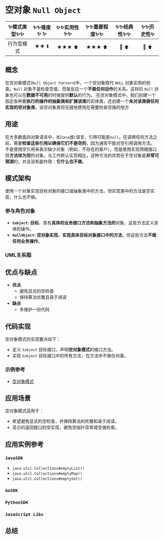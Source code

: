 # 空对象 `Null Object`

| :sparkles:模式类型:sparkles::sparkles:|:sparkles::sparkles:难度:sparkles:  :sparkles: | :sparkles::sparkles:实用性:sparkles::sparkles: | :sparkles::sparkles:重要程度:sparkles::sparkles: |  :sparkles::sparkles:经典性:sparkles::sparkles: | :sparkles::sparkles:历史性:sparkles: |
| :----------------------------------------: | :-----------------------------------------------: | :-------------------------------------------------: | :----------------------------------------------------: | :--------------------------------------------------: | :--------------------------------------: |
|                 行为型模式                           |                ★★ :arrow_down:                 |                  ★★★ :arrow_up:                   |                    ★★★ :arrow_up:                    |              :green_heart:  :arrow_up:               |        :green_heart:  :arrow_up:         |

## 概念
在空对象模式(`Null Object Pattern`)中，一个空对象取代 `NULL` 对象实例的检查。`Null` 对象不是检查空值，而是反应一个**不做任何动作**的关系。这样的 `Null` 对象也可以在**数据不可用**的时候提供**默认**的行为。
在空对象模式中，我们创建一个指定各种要**执行的操作的抽象类和扩展该类**的实体类，还创建一个**未对该类做任何实现的空对象类**，该空对象类将无缝地使用在需要检查空值的地方

## 用途
在大多数面向对象语言中，如`Java`或`C`语言，引用可能是`null`。在调用任何方法之前，需要**检查这些引用以确保它们不是空的**，因为通常不能对空引用调用方法。
不是使用空引用来表示缺少对象（例如，不存在的客户），而是使用实现预期接口但**方法体为空**的对象。与工作默认实现相比，这种方法的优势在于空对象是**非常可预测**的，并且没有副作用：**它什么也不做**。

## 模式架构
使用一个对象实现目标对象的接口或抽象类中的方法，但实现类中的方法是空实现，什么也不做。


### 参与角色对象

+ **`Subject`: 目标**，具有**具体的业务接口方法和抽象方法的**对象，这些方法定义具体的操作。
+ **`NullObject`: 空对象实现**，**实现具体目标对象接口中的方法**，但这些方法**不做任何业务操作**。

### UML关系图


## 优点与缺点
+ **优点**
	- 避免显式的空检查
	- 保持算法优雅且易于阅读
+ **缺点**
	- 多维护一份代码

## 代码实现
空对象模式的实现要点如下：
+ 定义 `Subject` 目标接口，声明**空对象模式**的接口方法。
+ 实现 `Subject` 目标接口中的所有方法，在方法中不做任何事。

### 示例参考
+ [空对象模式](./java/io/github/hooj0/nullobject/)

## 应用场景
空对象模式适用于：
+ 希望避免显式的空检查，并保持算法的优雅和易于阅读。
+ 显示的返回接口的空实现，避免空指针异常或空值检查。

## 应用实例参考

### `JavaSDK` 
+ `java.util.Collections#emptyList()`
+ `java.util.Collections#emptyMap()`
+ `java.util.Collections#emptySet()`
	
### `GoSDK`

### `PythonSDK`

### `JavaScript Libs`


## 总结